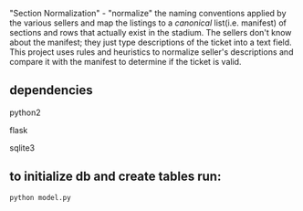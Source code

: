 "Section Normalization" - "normalize" the naming conventions applied by the various sellers and map the listings to a *canonical* list(i.e. manifest) of sections and rows that actually exist in the stadium. The sellers don't know about the manifest; they just type descriptions of the ticket into a text field.  This project uses rules and heuristics to normalize seller's descriptions and compare it with the manifest to determine if the ticket is valid.


## dependencies

python2

flask

sqlite3

## to initialize db and create tables run:

`python model.py`


